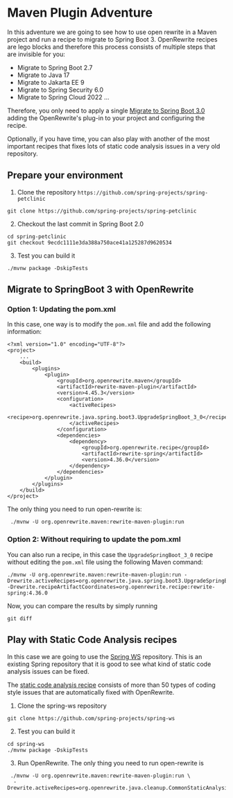 # Maven Plugin Adventure

In this adventure we are going to see how to use open rewrite in a Maven project and run a recipe to migrate to Spring Boot 3. OpenRewrite recipes are lego blocks and therefore this process consists of multiple steps that are invisible for you:

- Migrate to Spring Boot 2.7
- Migrate to Java 17
- Migrate to Jakarta EE 9
- Migrate to Spring Security 6.0
- Migrate to Spring Cloud 2022 ...

Therefore, you only need to apply a single [Migrate to Spring Boot 3.0](https://docs.openrewrite.org/recipes/java/spring/boot3/upgradespringboot_3_0) adding the 
OpenRewrite's plug-in to your project and configuring the recipe.

Optionally, if you have time, you can also play with another of the most important recipes that fixes lots of static code analysis issues in a very old repository.

## Prepare your environment

1. Clone the repository `https://github.com/spring-projects/spring-petclinic`

```
git clone https://github.com/spring-projects/spring-petclinic
```

2. Checkout the last commit in Spring Boot 2.0

```
cd spring-petclinic
git checkout 9ecdc1111e3da388a750ace41a125287d9620534
```
3. Test you can build it

```
./mvnw package -DskipTests
``` 

## Migrate to SpringBoot 3 with OpenRewrite

### Option 1: Updating the pom.xml

In this case, one way is to modify the `pom.xml` file and add the following information:

```
<?xml version="1.0" encoding="UTF-8"?>
<project>
    ...
    <build>
        <plugins>
            <plugin>
                <groupId>org.openrewrite.maven</groupId>
                <artifactId>rewrite-maven-plugin</artifactId>
                <version>4.45.3</version>
                <configuration>
                    <activeRecipes>
                        <recipe>org.openrewrite.java.spring.boot3.UpgradeSpringBoot_3_0</recipe>
                    </activeRecipes>
                </configuration>
                <dependencies>
                    <dependency>
                        <groupId>org.openrewrite.recipe</groupId>
                        <artifactId>rewrite-spring</artifactId>
                        <version>4.36.0</version>
                    </dependency>
                </dependencies>
            </plugin>
        </plugins>
    </build>
</project>
```
The only thing you need to run open-rewrite is: 

```
 ./mvnw -U org.openrewrite.maven:rewrite-maven-plugin:run
```
### Option 2: Without requiring to update the pom.xml

You can also run a recipe, in this case the `UpgradeSpringBoot_3_0` recipe without editing the `pom.xml` file using the following Maven command:

```
./mvnw -U org.openrewrite.maven:rewrite-maven-plugin:run -Drewrite.activeRecipes=org.openrewrite.java.spring.boot3.UpgradeSpringBoot_3_0 -Drewrite.recipeArtifactCoordinates=org.openrewrite.recipe:rewrite-spring:4.36.0
```

Now, you can compare the results by simply running 

```
git diff
```

## Play with Static Code Analysis recipes

In this case we are going to use the [Spring WS](https://github.com/spring-projects/spring-ws)
repository. This is an existing Spring repository that it is good to see what kind of static 
code analysis issues can be fixed. 

The [static code analysis recipe](https://docs.openrewrite.org/recipes/java/cleanup/commonstaticanalysis)
consists of more than 50 types of coding style issues that are automatically fixed with OpenRewrite.

1. Clone the spring-ws repository

```
git clone https://github.com/spring-projects/spring-ws
```

2. Test you can build it

```
cd spring-ws
./mvnw package -DskipTests
```

3. Run OpenRewrite. The only thing you need to run open-rewrite is

```
 ./mvnw -U org.openrewrite.maven:rewrite-maven-plugin:run \
  -Drewrite.activeRecipes=org.openrewrite.java.cleanup.CommonStaticAnalysis
```


